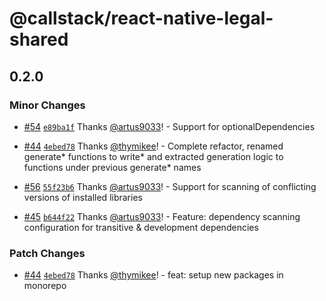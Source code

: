 # @callstack/react-native-legal-shared

## 0.2.0

### Minor Changes

- [#54](https://github.com/callstackincubator/react-native-legal/pull/54) [`e89ba1f`](https://github.com/callstackincubator/react-native-legal/commit/e89ba1ff8fc1d8182a287cc257182a2d55374d95) Thanks [@artus9033](https://github.com/artus9033)! - Support for optionalDependencies

- [#44](https://github.com/callstackincubator/react-native-legal/pull/44) [`4ebed78`](https://github.com/callstackincubator/react-native-legal/commit/4ebed78ed8cf95625df6c3211598cfe5db807b09) Thanks [@thymikee](https://github.com/thymikee)! - Complete refactor, renamed generate* functions to write* and extracted generation logic to functions under previous generate\* names

- [#56](https://github.com/callstackincubator/react-native-legal/pull/56) [`55f23b6`](https://github.com/callstackincubator/react-native-legal/commit/55f23b6d18858aacae76b9fe31e3f75fe2ef468c) Thanks [@artus9033](https://github.com/artus9033)! - Support for scanning of conflicting versions of installed libraries

- [#45](https://github.com/callstackincubator/react-native-legal/pull/45) [`b644f22`](https://github.com/callstackincubator/react-native-legal/commit/b644f22f57657afa999c20059ce02b3e7ba71cfb) Thanks [@artus9033](https://github.com/artus9033)! - Feature: dependency scanning configuration for transitive & development dependencies

### Patch Changes

- [#44](https://github.com/callstackincubator/react-native-legal/pull/44) [`4ebed78`](https://github.com/callstackincubator/react-native-legal/commit/4ebed78ed8cf95625df6c3211598cfe5db807b09) Thanks [@thymikee](https://github.com/thymikee)! - feat: setup new packages in monorepo
